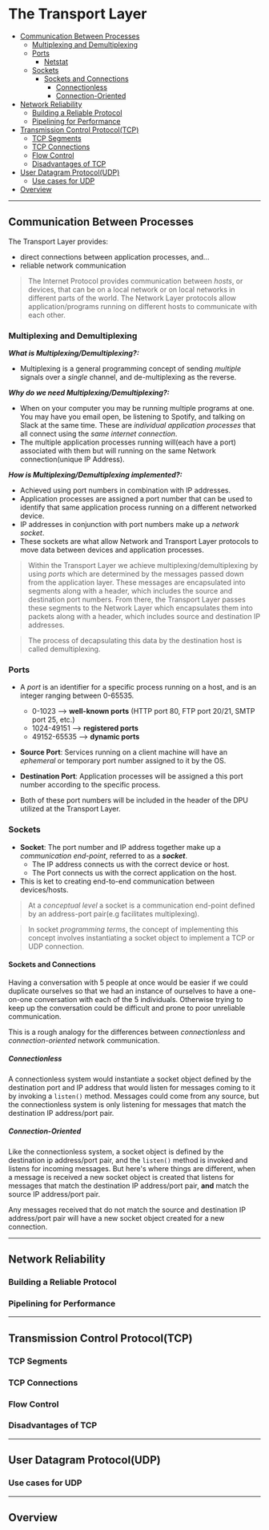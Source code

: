# The Transport Layer

- [Communication Between Processes](#communication-between-processes)
  - [Multiplexing and Demultiplexing](#multiplexing-and-demultiplexing)
  - [Ports](#ports)
    - [Netstat](#netstat)
  - [Sockets](#sockets)
    - [Sockets and Connections](#sockets-and-connections)
      - [Connectionless](#connectionless)
      - [Connection-Oriented](#connection-oriented)
- [Network Reliability](#network-reliability)
  - [Building a Reliable Protocol](#building-a-reliable-protocol)
  - [Pipelining for Performance](#pipelining-for-performance)
- [Transmission Control Protocol(TCP)](#transmission-control-protocol)
  - [TCP Segments](#tcp-segments)
  - [TCP Connections](#tcp-connections)
  - [Flow Control](#flow-control)
  - [Disadvantages of TCP](#disadvantages-of-tcp)
- [User Datagram Protocol(UDP)](#user-datagram-protocol)
  - [Use cases for UDP](#use-cases-for-udp)
- [Overview](#overview)

---

## Communication Between Processes

The Transport Layer provides:

- direct connections between application processes, and...
- reliable network communication

> The Internet Protocol provides communication between _hosts_, or devices, that can be on a local network or on local networks in different parts of the world. The Network Layer protocols allow application/programs running on different hosts to communicate with each other.

### Multiplexing and Demultiplexing

**_What is Multiplexing/Demultiplexing?:_**

- Multiplexing is a general programming concept of sending _multiple_ signals over a _single_ channel, and de-multiplexing as the reverse.

**_Why do we need Multiplexing/Demultiplexing?:_**

- When on your computer you may be running multiple programs at one. You may have you email open, be listening to Spotify, and talking on Slack at the same time. These are _individual application processes_ that all connect using the _same internet connection_.
- The multiple application processes running will(each have a port) associated with them but will running on the same Network connection(unique IP Address).

**_How is Multiplexing/Demultiplexing implemented?:_**

- Achieved using port numbers in combination with IP addresses.
- Application processes are assigned a port number that can be used to identify that same application process running on a different networked device.
- IP addresses in conjunction with port numbers make up a _network socket_.
- These sockets are what allow Network and Transport Layer protocols to move data between devices and application processes.

> Within the Transport Layer we achieve multiplexing/demultiplexing by using _ports_ which are determined by the messages passed down from the application layer. These messages are encapsulated into segments along with a header, which includes the source and destination port numbers. From there, the Transport Layer passes these segments to the Network Layer which encapsulates them into packets along with a header, which includes source and destination IP addresses.

> The process of decapsulating this data by the destination host is called demultiplexing.

### Ports

- A _port_ is an identifier for a specific process running on a host, and is an integer ranging between 0-65535.
  - 0-1023 --> **well-known ports** (HTTP port 80, FTP port 20/21, SMTP port 25, etc.)
  - 1024-49151 --> **registered ports**
  - 49152-65535 --> **dynamic ports**

- **Source Port**: Services running on a client machine will have an _ephemeral_ or temporary port number assigned to it by the OS.
- **Destination Port**: Application processes will be assigned a this port number according to the specific process.
- Both of these port numbers will be included in the header of the DPU utilized at the Transport Layer.

### Sockets

- **Socket**: The port number and IP address together make up a _communication end-point_, referred to as a **_socket_**.
  - The IP address connects us with the correct device or host.
  - The Port connects us with the correct application on the host.
- This is ket to creating end-to-end communication between devices/hosts.

> At a _conceptual level_ a socket is a communication end-point defined by an address-port pair(e.g facilitates multiplexing).

> In socket _programming terms_, the concept of implementing this concept involves instantiating a socket object to implement a TCP or UDP connection.

#### Sockets and Connections

Having a conversation with 5 people at once would be easier if we could duplicate ourselves so that we had an instance of ourselves to have a one-on-one conversation with each of the 5 individuals. Otherwise trying to keep up the conversation could be difficult and prone to poor unreliable communication.

This is a rough analogy for the differences between _connectionless_ and _connection-oriented_ network communication.

##### Connectionless

A connectionless system would instantiate a socket object defined by the destination port and IP address that would listen for messages coming to it by invoking a `listen()` method. Messages could come from any source, but the connectionless system is only listening for messages that match the destination IP address/port pair.

##### Connection-Oriented

Like the connectionless system, a socket object is defined by the destination ip address/port pair, and the `listen()` method is invoked and listens for incoming messages. But here's where things are different, when a message is received a new socket object is created that listens for messages that match the destination IP address/port pair, **and** match the source IP address/port pair.

Any messages received that do not match the source and destination IP address/port pair will have a new socket object created for a new connection.

---

## Network Reliability
  
### Building a Reliable Protocol

### Pipelining for Performance

---

## Transmission Control Protocol(TCP)
  
### TCP Segments

### TCP Connections

### Flow Control

### Disadvantages of TCP

---

## User Datagram Protocol(UDP)
  
### Use cases for UDP

---

## Overview
